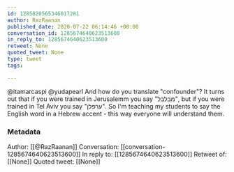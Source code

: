 ```yaml
---
id: 1285820565346017281
author: RazRaanan
published_date: 2020-07-22 06:14:46 +00:00
conversation_id: 1285674640623513600
in_reply_to: 1285674640623513600
retweet: None
quoted_tweet: None
type: tweet
tags:

---
```


@itamarcaspi @yudapearl And how do you translate "confounder"? It turns out that if you were trained in Jerusalemm you say "מבלבל", but if you were trained in Tel Aviv you say "ערפלן". So I'm teaching my students to say the English word in a Hebrew accent - this way everyone will understand them.

### Metadata

Author: [[@RazRaanan]]
Conversation: [[conversation-1285674640623513600]]
In reply to: [[1285674640623513600]]
Retweet of: [[None]]
Quoted tweet: [[None]]
